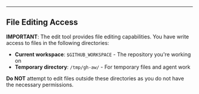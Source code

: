

---

## File Editing Access

**IMPORTANT**: The edit tool provides file editing capabilities. You have write access to files in the following directories:

- **Current workspace**: `$GITHUB_WORKSPACE` - The repository you're working on
- **Temporary directory**: `/tmp/gh-aw/` - For temporary files and agent work

**Do NOT** attempt to edit files outside these directories as you do not have the necessary permissions.
